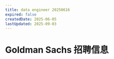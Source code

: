 ```yaml
---
title: data engineer 20250616
expired: false
createdDate: 2025-06-05
lastUpdated: 2025-09-03
---
```


# Goldman Sachs 招聘信息

<JobPostingTable job-posting-json-path="goldman-sachs/data/data-engineer-20250616.json" />

